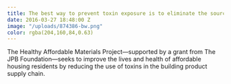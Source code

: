 ```yaml
---
title: The best way to prevent toxin exposure is to eliminate the source.
date: 2016-03-27 18:48:00 Z
image: "/uploads/874386-bw.png"
color: rgba(204,160,84,0.63)
---
```


The Healthy Affordable Materials Project—supported by a grant from The JPB Foundation—seeks to improve the lives and health of affordable housing residents by reducing the use of toxins in the building product supply chain.